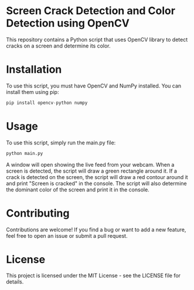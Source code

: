# Screen Crack Detection and Color Detection using OpenCV

This repository contains a Python script that uses OpenCV library to detect cracks on a screen and determine its color.

# Installation

To use this script, you must have OpenCV and NumPy installed. You can install them using pip:

```python
pip install opencv-python numpy
```

# Usage

To use this script, simply run the main.py file:
```python
python main.py
```

A window will open showing the live feed from your webcam. When a screen is detected, the script will draw a green rectangle around it. If a crack is detected on the screen, the script will draw a red contour around it and print "Screen is cracked" in the console. The script will also determine the dominant color of the screen and print it in the console.

# Contributing

Contributions are welcome! If you find a bug or want to add a new feature, feel free to open an issue or submit a pull request.

# License

This project is licensed under the MIT License - see the LICENSE file for details.